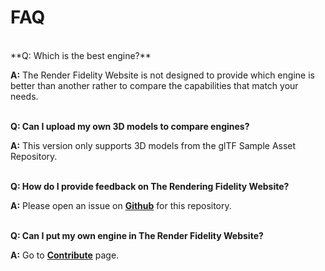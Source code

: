 <style>
  a {
    font-weight: bold;
    text-decoration: underline;
  }
</style>

# FAQ 
<br>
**Q: Which is the best engine?**

**A:** The Render Fidelity Website is not designed to provide which engine is better than another rather to compare the capabilities that match your needs. <br><br>

[//]: <>  (**Q: Which version of the engine was used to render the image?**)

[//]: <>  (**A:** You can find which version of the engine is used by .. <br><br>)

**Q: Can I upload my own 3D models to compare engines?**

**A:** This version only supports 3D models from the glTF Sample Asset Repository. <br><br>

**Q: How do I provide feedback on The Rendering Fidelity Website?**

**A:** Please open an issue on [Github](https://github.com/KhronosGroup/glTF-Render-Fidelity) for this repository. <br><br>

**Q: Can I put my own engine in The Render Fidelity Website?**

**A:** Go to [Contribute](https://github.khronos.org/glTF-Render-Fidelity/contribute) page. <br><br>
